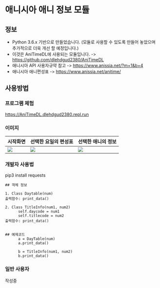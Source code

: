 # 애니시아 애니 정보 모듈
## 정보
* Python 3.6.x 기반으로 만들었습니다. (모듈로 사용할 수 있도록 만들어 놓았으며 추가적으로 더욱 개선 할 예정입니다.)
* 이것은 AniTimeDL에 사용되는 모듈입니다. -> https://github.com/dlehdgud2380/AniTimeDL
* 애니시아 API 사용자규약 참고 -> https://www.anissia.net/?m=1&b=4 
* 애니시아 애니편성표 -> https://www.anissia.net/anitime/
## 사용방법
### 프로그램 체험
https://AniTimeDL.dlehdgud2380.repl.run

### 이미지
| 시작화면 | 선택한 요일의 편성표 | 선택한 애니의 정보 |
| -------- | -------- | -------- |
| ![](https://i.imgur.com/26pJbAO.png)     | ![](https://i.imgur.com/xAnAQWg.png)     | ![](https://i.imgur.com/IF8RjEh.png) |

### 개발자 사용법
pip3 install requests

```
## 객체 정보

1. Class Daytable(num)
출력함수: print_data()

2. Class TitleInfo(num1, num2)
      self.daycode = num1
      self.titlecode = num2
출력함수: print_data()


## 예제코드
      a = DayTable(num)
      a.print_data()

      b = TitleInfo(num1, num2)
      b.print_data()
```

### 일반 사용자
작성중
